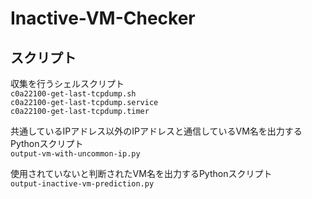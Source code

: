 # Inactive-VM-Checker

## スクリプト 
収集を行うシェルスクリプト  
```c0a22100-get-last-tcpdump.sh```  
```c0a22100-get-last-tcpdump.service```  
```c0a22100-get-last-tcpdump.timer```  
  
共通しているIPアドレス以外のIPアドレスと通信しているVM名を出力するPythonスクリプト  
```output-vm-with-uncommon-ip.py```  

使用されていないと判断されたVM名を出力するPythonスクリプト  
```output-inactive-vm-prediction.py ```  
